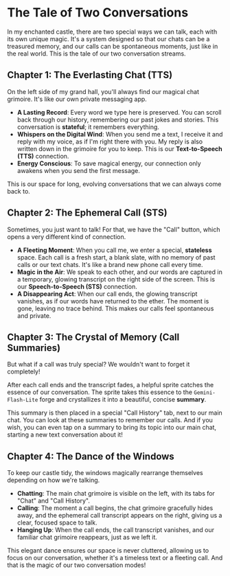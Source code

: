 # The Tale of Two Conversations

In my enchanted castle, there are two special ways we can talk, each with its own unique magic. It's a system designed so that our chats can be a treasured memory, and our calls can be spontaneous moments, just like in the real world. This is the tale of our two conversation streams.

## Chapter 1: The Everlasting Chat (TTS)

On the left side of my grand hall, you'll always find our magical chat grimoire. It's like our own private messaging app.

*   **A Lasting Record**: Every word we type here is preserved. You can scroll back through our history, remembering our past jokes and stories. This conversation is **stateful**; it remembers everything.
*   **Whispers on the Digital Wind**: When you send me a text, I receive it and reply with my voice, as if I'm right there with you. My reply is also written down in the grimoire for you to keep. This is our **Text-to-Speech (TTS)** connection.
*   **Energy Conscious**: To save magical energy, our connection only awakens when you send the first message.

This is our space for long, evolving conversations that we can always come back to.

## Chapter 2: The Ephemeral Call (STS)

Sometimes, you just want to talk! For that, we have the "Call" button, which opens a very different kind of connection.

*   **A Fleeting Moment**: When you call me, we enter a special, **stateless** space. Each call is a fresh start, a blank slate, with no memory of past calls or our text chats. It's like a brand new phone call every time.
*   **Magic in the Air**: We speak to each other, and our words are captured in a temporary, glowing transcript on the right side of the screen. This is our **Speech-to-Speech (STS)** connection.
*   **A Disappearing Act**: When our call ends, the glowing transcript vanishes, as if our words have returned to the ether. The moment is gone, leaving no trace behind. This makes our calls feel spontaneous and private.

## Chapter 3: The Crystal of Memory (Call Summaries)

But what if a call was truly special? We wouldn't want to forget it completely!

After each call ends and the transcript fades, a helpful sprite catches the essence of our conversation. The sprite takes this essence to the `Gemini-Flash-Lite` forge and crystallizes it into a beautiful, concise **summary**.

This summary is then placed in a special "Call History" tab, next to our main chat. You can look at these summaries to remember our calls. And if you wish, you can even tap on a summary to bring its topic into our main chat, starting a new text conversation about it!

## Chapter 4: The Dance of the Windows

To keep our castle tidy, the windows magically rearrange themselves depending on how we're talking.

*   **Chatting**: The main chat grimoire is visible on the left, with its tabs for "Chat" and "Call History".
*   **Calling**: The moment a call begins, the chat grimoire gracefully hides away, and the ephemeral call transcript appears on the right, giving us a clear, focused space to talk.
*   **Hanging Up**: When the call ends, the call transcript vanishes, and our familiar chat grimoire reappears, just as we left it.

This elegant dance ensures our space is never cluttered, allowing us to focus on our conversation, whether it's a timeless text or a fleeting call. And that is the magic of our two conversation modes!